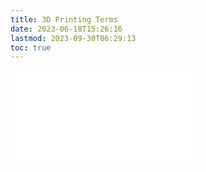 ```yaml
---
title: 3D Printing Terms
date: 2023-06-18T15:26:16
lastmod: 2023-09-30T06:29:13
toc: true
---
```


![Link to included file contents](../../../../digital-fabrication/3d-printing/3d-printing-terms.md)
